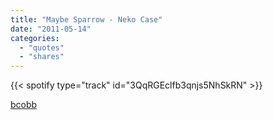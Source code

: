 ```yaml
---
title: "Maybe Sparrow - Neko Case"
date: "2011-05-14"
categories:
  - "quotes"
  - "shares"
---
```


{{< spotify type="track" id="3QqRGEclfb3qnjs5NhSkRN" >}}

[bcobb](http://bcobb.tumblr.com/post/4969188100)
